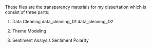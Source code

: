 These files are the transparency materials for my dissertation
which is consist of three parts: 
1. Data Cleaning
   data_cleaning_D1
   data_cleaning_D2
2. Theme Modeling
   
3. Sentiment Analysis
   Sentiment Polarity
